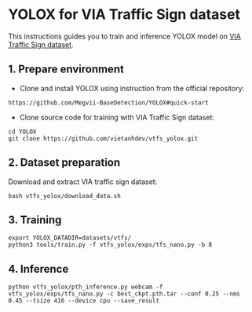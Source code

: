 # YOLOX for VIA Traffic Sign dataset

This instructions guides you to train and inference YOLOX model on [VIA Traffic Sign dataset](https://github.com/makerhanoi/via-datasets).

## 1. Prepare environment

- Clone and install YOLOX using instruction from the official repository:

```
https://github.com/Megvii-BaseDetection/YOLOX#quick-start
```

- Clone source code for training with VIA Traffic Sign dataset:

```
cd YOLOX
git clone https://github.com/vietanhdev/vtfs_yolox.git
```

## 2. Dataset preparation

Download and extract VIA traffic sign dataset:

```
bash vtfs_yolox/download_data.sh
```

## 3. Training

```
export YOLOX_DATADIR=datasets/vtfs/
python3 tools/train.py -f vtfs_yolox/exps/tfs_nano.py -b 8
```

## 4. Inference 

```
python vtfs_yolox/pth_inference.py webcam -f vtfs_yolox/exps/tfs_nano.py -c best_ckpt.pth.tar --conf 0.25 --nms 0.45 --tsize 416 --device cpu --save_result
```



